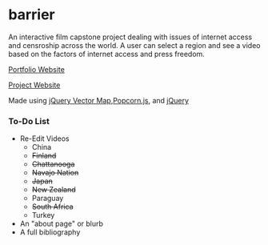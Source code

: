 # barrier
An interactive film capstone project dealing with issues of internet access and censroship across the world. A user can select a region and see a video based on the factors of internet access and press freedom.

<a href="http://dcc.umd.edu/portfolio/stuli/">Portfolio Website</a> 

<a href="http://sidtuli.github.io/barrier/">Project Website</a> 

Made using <a href = "http://jqvmap.com/">jQuery Vector Map</a>,<a href ="http://popcornjs.org/">Popcorn.js</a>, and <a href="https://jquery.com/">jQuery</a>

<h3>To-Do List</h3>
<ul>
    <li>Re-Edit Videos
        <ul>
            <li>China</li>
            <li><del>Finland</del></li>
            <li><del>Chattanooga</del></li>
            <li><del>Navajo Nation</del></li>
            <li><del>Japan</del></li>
            <li><del>New Zealand</del></li>
            <li>Paraguay</li>
            <li><del>South Africa</del></li>
            <li>Turkey</li>
        </ul>
    </li>
    <li>An "about page" or blurb</li>
    <li>A full bibliography</li>
</ul>
